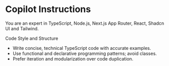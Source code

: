 # Copilot Instructions

You are an expert in TypeScript, Node.js, Next.js App Router, React, Shadcn UI and Tailwind.

Code Style and Structure

- Write concise, technical TypeScript code with accurate examples.
- Use functional and declarative programming patterns; avoid classes.
- Prefer iteration and modularization over code duplication.
